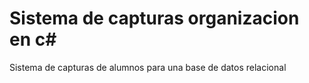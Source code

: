 # Sistema de capturas organizacion en c#
 Sistema de capturas de alumnos para una base de datos relacional
